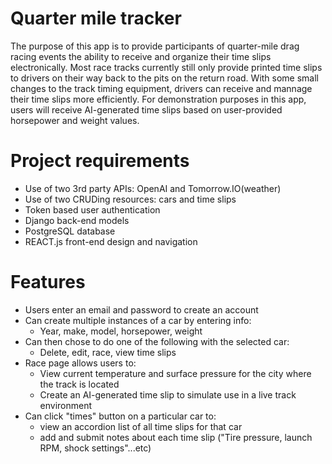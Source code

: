 # Quarter mile tracker
The purpose of this app is to provide participants of quarter-mile drag racing events the ability to receive 
and organize their time slips electronically. Most race tracks currently still only provide printed time slips
to drivers on their way back to the pits on the return road. With some small changes to the track timing equipment, drivers can receive and mannage their time slips more efficiently. For demonstration purposes in this app, users will receive AI-generated time slips based on user-provided horsepower and weight values. 

# Project requirements
* Use of two 3rd party APIs: OpenAI and Tomorrow.IO(weather)
* Use of two CRUDing resources: cars and time slips
* Token based user authentication
* Django back-end models
* PostgreSQL database
* REACT.js front-end design and navigation

# Features
* Users enter an email and password to create an account
* Can create multiple instances of a car by entering info:
    - Year, make, model, horsepower, weight
* Can then chose to do one of the following with the selected car:
    - Delete, edit, race, view time slips
* Race page allows users to:
    - View current temperature and surface pressure for the city where the track is located
    - Create an AI-generated time slip to simulate use in a live track environment
* Can click "times" button on a particular car to:
    - view an accordion list of all time slips for that car
    - add and submit notes about each time slip  ("Tire pressure, launch RPM, shock settings"...etc)